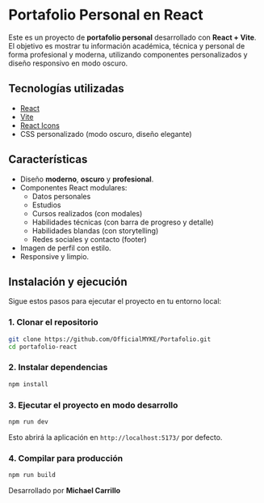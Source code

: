 # Portafolio Personal en React

Este es un proyecto de **portafolio personal** desarrollado con **React + Vite**. El objetivo es mostrar tu información académica, técnica y personal de forma profesional y moderna, utilizando componentes personalizados y diseño responsivo en modo oscuro.

## Tecnologías utilizadas

- [React](https://reactjs.org/)
- [Vite](https://vitejs.dev/)
- [React Icons](https://react-icons.github.io/react-icons/)
- CSS personalizado (modo oscuro, diseño elegante)

## Características

- Diseño **moderno**, **oscuro** y **profesional**.
- Componentes React modulares:
  - Datos personales
  - Estudios
  - Cursos realizados (con modales)
  - Habilidades técnicas (con barra de progreso y detalle)
  - Habilidades blandas (con storytelling)
  - Redes sociales y contacto (footer)
- Imagen de perfil con estilo.
- Responsive y limpio.

## Instalación y ejecución

Sigue estos pasos para ejecutar el proyecto en tu entorno local:

### 1. Clonar el repositorio

```bash
git clone https://github.com/OfficialMYKE/Portafolio.git
cd portafolio-react
```

### 2. Instalar dependencias

```bash
npm install
```

### 3. Ejecutar el proyecto en modo desarrollo

```bash
npm run dev
```

Esto abrirá la aplicación en `http://localhost:5173/` por defecto.

### 4. Compilar para producción

```bash
npm run build
```

Desarrollado por **Michael Carrillo**
